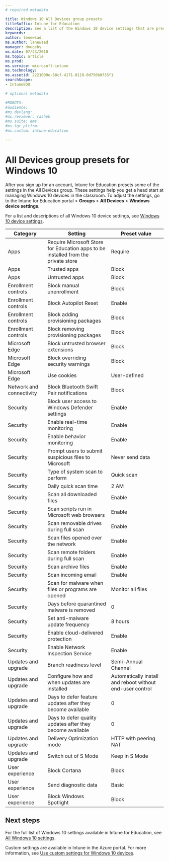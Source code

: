 ```yaml
---
# required metadata

title: Windows 10 All Devices group presets
titleSuffix: Intune for Education
description: See a list of the Windows 10 device settings that are preset at time of signup
keywords:
author: lenewsad
ms.author: lanewsad
manager: dougeby
ms.date: 07/23/2018
ms.topic: article
ms.prod:
ms.service: microsoft-intune
ms.technology:
ms.assetid: 2221009e-68cf-4171-8118-0d750b0f35f1
searchScope:
- IntuneEDU

# optional metadata

#ROBOTS:
#audience:
#ms.devlang:
#ms.reviewer: rashok
#ms.suite: ems
#ms.tgt_pltfrm:
#ms.custom: intune-education

---
```


# All Devices group presets for Windows 10
After you sign up for an account, Intune for Education presets some of the settings in the All Devices group. These settings help you get a head start at managing Windows 10 devices in the classroom. To adjust the settings, go to the Intune for Education portal > **Groups** > **All Devices** > **Windows device settings**.  

For a list and descriptions of all Windows 10 device settings, see [Windows 10 device settings](all-edu-settings-windows.md).  

|Category|Setting|Preset value|
|---|---|---|
|Apps|Require Microsoft Store for Education apps to be installed from the private store|Require|
|Apps|Trusted apps|Block|  
|Apps|Untrusted apps|Block| 
|Enrollment controls|Block manual unenrollment|Block|
|Enrollment controls|Block Autopilot Reset|Enable|
|Enrollment controls|Block adding provisioning packages|Block|
|Enrollment controls|Block removing provisioning packages|Block|
|Microsoft Edge|Block untrusted browser extensions |Block|
|Microsoft Edge|Block overriding security warnings |Block|
|Microsoft Edge|Use cookies|User-defined
|Network and connectivity|Block Bluetooth Swift Pair notifications |Block
|Security|Block user access to Windows Defender settings|Enable
|Security|Enable real-time monitoring|Enable
|Security|Enable behavior monitoring|Enable
|Security|Prompt users to submit suspicious files to Microsoft|Never send data
|Security|Type of system scan to perform|Quick scan|
|Security|Daily quick scan time|2 AM|
|Security|Scan all downloaded files|Enable|
|Security|Scan scripts run in Microsoft web browsers|Enable|
|Security|Scan removable drives during full scan|Enable|
|Security|Scan files opened over the network|Enable|
|Security|Scan remote folders during full scan|Enable|
|Security|Scan archive files|Enable|
|Security|Scan incoming email|Enable|
|Security|Scan for malware when files or programs are opened|Monitor all files|
|Security|Days before quarantined malware is removed|0|
|Security|Set anti-malware update frequency|8 hours|
|Security|Enable cloud-delivered protection|Enable|
|Security|Enable Network Inspection Service|Enable|
|Updates and upgrade |Branch readiness level|Semi-Annual Channel|
|Updates and upgrade |Configure how and when updates are installed|Automatically install and reboot without end-user control| 
|Updates and upgrade |Days to defer feature updates after they become available |0|
|Updates and upgrade |Days to defer quality updates after they become available  |0|
|Updates and upgrade |Delivery Optimization mode|HTTP with peering NAT |
|Updates and upgrade |Switch out of S Mode|Keep in S Mode|
|User experience|Block Cortana|Block|
|User experience|Send diagnostic data|Basic|
|User experience|Block Windows Spotlight|Block|  


## Next steps
For the full list of Windows 10 settings available in Intune for Education, see [All Windows 10 settings](all-edu-settings-windows.md).  

Custom settings are available in Intune in the Azure portal. For more information, see [Use custom settings for Windows 10 devices](https://docs.microsoft.com/intune/custom-settings-windows-10).  